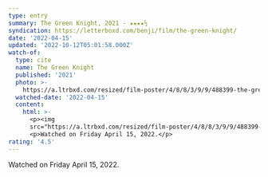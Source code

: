 ```yaml
---
type: entry
summary: The Green Knight, 2021 - ★★★★½
syndication: https://letterboxd.com/benji/film/the-green-knight/
date: '2022-04-15'
updated: '2022-10-12T05:01:58.000Z'
watch-of:
  type: cite
  name: The Green Knight
  published: '2021'
  photo: >-
    https://a.ltrbxd.com/resized/film-poster/4/8/8/3/9/9/488399-the-green-knight-0-600-0-900-crop.jpg?v=874a267b92
  watched-date: '2022-04-15'
  content:
    html: >-
      <p><img
      src="https://a.ltrbxd.com/resized/film-poster/4/8/8/3/9/9/488399-the-green-knight-0-600-0-900-crop.jpg?v=874a267b92"/></p>
      <p>Watched on Friday April 15, 2022.</p>
rating: '4.5'
---
```

Watched on Friday April 15, 2022.
